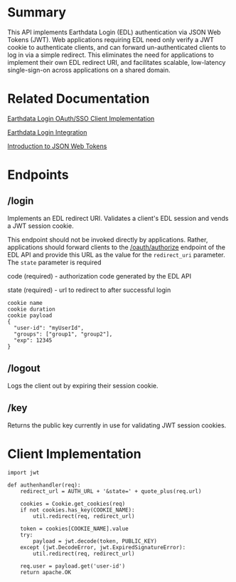 # Summary

This API implements Earthdata Login (EDL) authentication via JSON Web Tokens (JWT).  Web applications requiring EDL need only verify a JWT cookie to authenticate clients, and can forward un-authenticated clients to log in via a simple redirect.  This eliminates the need for applications to implement their own EDL redirect URI, and facilitates scalable, low-latency single-sign-on across applications on a shared domain.

# Related Documentation

[Earthdata Login OAuth/SSO Client Implementation](https://urs.earthdata.nasa.gov/sso_client_impl)

[Earthdata Login Integration](https://wiki.earthdata.nasa.gov/display/EL/Earthdata+Login+Integration)

[Introduction to JSON Web Tokens](https://jwt.io/introduction/)

# Endpoints

## /login

Implements an EDL redirect URI.  Validates a client's EDL session and vends a JWT session cookie.

This endpoint should not be invoked directly by applications.  Rather, applications should forward clients to the  [/oauth/authorize](https://wiki.earthdata.nasa.gov/display/EL/API+Documentation#APIDocumentation-oauth-authorize) endpoint of the EDL API and provide this URL as the value for the `redirect_uri` parameter.  The `state` parameter is required

code (required) - authorization code generated by the EDL API

state (required) - url to redirect to after successful login

```
cookie name
cookie duration
cookie payload
{
  "user-id": "myUserId",
  "groups": ["group1", "group2"],
  "exp": 12345
}
```

## /logout

Logs the client out by expiring their session cookie.

## /key

Returns the public key currently in use for validating JWT session cookies.

# Client Implementation

```
import jwt

def authenhandler(req):
    redirect_url = AUTH_URL + '&state=' + quote_plus(req.url)

    cookies = Cookie.get_cookies(req)
    if not cookies.has_key(COOKIE_NAME):
        util.redirect(req, redirect_url)

    token = cookies[COOKIE_NAME].value
    try:
        payload = jwt.decode(token, PUBLIC_KEY)
    except (jwt.DecodeError, jwt.ExpiredSignatureError):
        util.redirect(req, redirect_url)

    req.user = payload.get('user-id')
    return apache.OK
```
